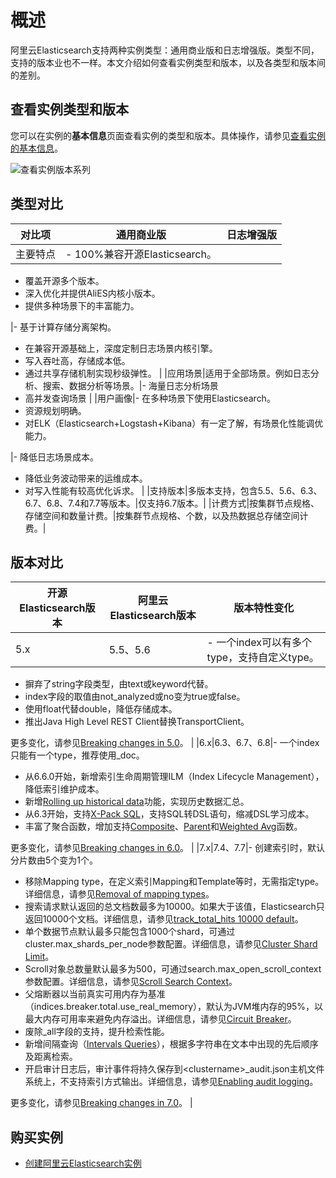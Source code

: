 # 概述

阿里云Elasticsearch支持两种实例类型：通用商业版和日志增强版。类型不同，支持的版本业也不一样。本文介绍如何查看实例类型和版本，以及各类型和版本间的差别。

## 查看实例类型和版本

您可以在实例的**基本信息**页面查看实例的类型和版本。具体操作，请参见[查看实例的基本信息](/intl.zh-CN/Elasticsearch/管理实例/查看实例的基本信息.md)。

![查看实例版本系列](https://static-aliyun-doc.oss-accelerate.aliyuncs.com/assets/img/zh-CN/3280540161/p176053.png)

## 类型对比

|对比项|通用商业版|日志增强版|
|---|-----|-----|
|主要特点|-   100%兼容开源Elasticsearch。
-   覆盖开源多个版本。
-   深入优化并提供AliES内核小版本。
-   提供多种场景下的丰富能力。

|-   基于计算存储分离架构。
-   在兼容开源基础上，深度定制日志场景内核引擎。
-   写入吞吐高，存储成本低。
-   通过共享存储机制实现秒级弹性。 |
|应用场景|适用于全部场景。例如日志分析、搜索、数据分析等场景。|-   海量日志分析场景
-   高并发查询场景 |
|用户画像|-   在多种场景下使用Elasticsearch。
-   资源规划明确。
-   对ELK（Elasticsearch+Logstash+Kibana）有一定了解，有场景化性能调优能力。

|-   降低日志场景成本。
-   降低业务波动带来的运维成本。
-   对写入性能有较高优化诉求。 |
|支持版本|多版本支持，包含5.5、5.6、6.3、6.7、6.8、7.4和7.7等版本。|仅支持6.7版本。|
|计费方式|按集群节点规格、存储空间和数量计费。|按集群节点规格、个数，以及热数据总存储空间计费。|

## 版本对比

|开源Elasticsearch版本|阿里云Elasticsearch版本|版本特性变化|
|-----------------|------------------|------|
|5.x|5.5、5.6|-   一个index可以有多个type，支持自定义type。
-   摒弃了string字段类型，由text或keyword代替。
-   index字段的取值由not\_analyzed或no变为true或false。
-   使用float代替double，降低存储成本。
-   推出Java High Level REST Client替换TransportClient。

更多变化，请参见[Breaking changes in 5.0](https://www.elastic.co/guide/en/elasticsearch/reference/5.6/breaking-changes-5.0.html)。 |
|6.x|6.3、6.7、6.8|-   一个index只能有一个type，推荐使用\_doc。
-   从6.6.0开始，新增索引生命周期管理ILM（Index Lifecycle Management），降低索引维护成本。
-   新增[Rolling up historical data](https://www.elastic.co/guide/en/elasticsearch/reference/6.3/rollup-overview.html)功能，实现历史数据汇总。
-   从6.3开始，支持[X-Pack SQL](https://www.elastic.co/guide/en/elasticsearch/reference/6.8/sql-overview.html)，支持SQL转DSL语句，缩减DSL学习成本。
-   丰富了聚合函数，增加支持[Composite](https://www.elastic.co/guide/en/elasticsearch/reference/6.8/search-aggregations-bucket-composite-aggregation.html)、[Parent](https://www.elastic.co/guide/en/elasticsearch/reference/6.8/search-aggregations-bucket-parent-aggregation.html)和[Weighted Avg](https://www.elastic.co/guide/en/elasticsearch/reference/6.8/search-aggregations-metrics-weight-avg-aggregation.html)函数。

更多变化，请参见[Breaking changes in 6.0](https://www.elastic.co/guide/en/elasticsearch/reference/6.8/breaking-changes-6.0.html)。 |
|7.x|7.4、7.7|-   创建索引时，默认分片数由5个变为1个。
-   移除Mapping type，在定义索引Mapping和Template等时，无需指定type。详细信息，请参见[Removal of mapping types](https://www.elastic.co/guide/en/elasticsearch/reference/7.4/removal-of-types.html#_what_are_mapping_types)。
-   搜索请求默认返回的总文档数最多为10000。如果大于该值，Elasticsearch只返回10000个文档。详细信息，请参见[track\_total\_hits 10000 default](https://www.elastic.co/guide/en/elasticsearch/reference/current/breaking-changes-7.0.html#track-total-hits-10000-default)。
-   单个数据节点默认最多只能包含1000个shard，可通过cluster.max\_shards\_per\_node参数配置。详细信息，请参见[Cluster Shard Limit](https://www.elastic.co/guide/en/elasticsearch/reference/7.4/misc-cluster.html#cluster-shard-limit)。
-   Scroll对象总数量默认最多为500，可通过search.max\_open\_scroll\_context参数配置。详细信息，请参见[Scroll Search Context](https://www.elastic.co/guide/en/elasticsearch/reference/7.4/search-request-body.html#scroll-search-context)。
-   父熔断器以当前真实可用内存为基准（indices.breaker.total.use\_real\_memory），默认为JVM堆内存的95%，以最大内存可用率来避免内存溢出。详细信息，请参见[Circuit Breaker](https://www.elastic.co/guide/en/elasticsearch/reference/7.4/circuit-breaker.html#parent-circuit-breaker)。
-   废除\_all字段的支持，提升检索性能。
-   新增间隔查询（[Intervals Queries](https://www.elastic.co/guide/en/elasticsearch/reference/7.4/query-dsl-intervals-query.html)），根据多字符串在文本中出现的先后顺序及距离检索。
-   开启审计日志后，审计事件将持久保存到<clustername\>\_audit.json主机文件系统上，不支持索引方式输出。详细信息，请参见[Enabling audit logging](https://www.elastic.co/guide/en/elasticsearch/reference/7.4/enable-audit-logging.html)。

更多变化，请参见[Breaking changes in 7.0](https://www.elastic.co/guide/en/elasticsearch/reference/7.4/breaking-changes-7.0.html#breaking_70_indices_changes)。 |

## 购买实例

-   [创建阿里云Elasticsearch实例](/intl.zh-CN/Elasticsearch/管理实例/创建阿里云Elasticsearch实例.md)

